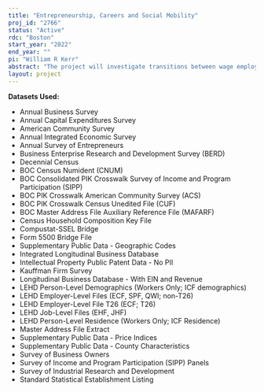 ```yaml
---
title: "Entrepreneurship, Careers and Social Mobility"
proj_id: "2766"
status: "Active"
rdc: "Boston"
start_year: "2022"
end_year: ""
pi: "William R Kerr"
abstract: "The project will investigate transitions between wage employment, self-employment, and employer entrepreneurship, relating those to the person's family situation and household composition. The researchers will examine data quality by linking individual level earnings history from the Longitudinal Employer-Household Dynamics (LEHD) Employment History Files (EHF) and US Indicators file to the Integrated Longitudinal Business Database (ILBD), and contrasting the assigned "employment type" to self-reported information in the Decennial Census and American Community Survey. The project will analyze the drivers of employment transition in the longitudinal transition history by examining the timing relative to changes in the family composition and other household events. A careful examination of the connection between self-employment and entrepreneurship outcomes and circumstances surrounding entry will be completed to understand the gender differences in firm survival, growth, VC funding, IPO, and innovation. The project will further investigate the relationship between entrepreneurship and socio-economic mobility by contrasting the changing earnings rank of individuals and their children over time and across the types of career transitions completed. Finally, the role of public policies as well as individual, occupation, and firm characteristics will be assessed when evaluating the heterogeneity of the career transitions and entrepreneurial outcomes across groups defined by demographics, occupation traits, firm types, and relevant public policies."
layout: project
---
```


**Datasets Used:**

  - Annual Business Survey 
  - Annual Capital Expenditures Survey 
  - American Community Survey 
  - Annual Integrated Economic Survey 
  - Annual Survey of Entrepreneurs 
  - Business Enterprise Research and Development Survey (BERD) 
  - Decennial Census 
  - BOC Census Numident (CNUM) 
  - BOC Consolidated PIK Crosswalk Survey of Income and Program Participation (SIPP) 
  - BOC PIK Crosswalk American Community Survey (ACS) 
  - BOC PIK Crosswalk Census Unedited File (CUF) 
  - BOC Master Address File Auxiliary Reference File (MAFARF) 
  - Census Household Composition Key File 
  - Compustat-SSEL Bridge 
  - Form 5500 Bridge File 
  - Supplementary Public Data - Geographic Codes 
  - Integrated Longitudinal Business Database 
  - Intellectual Property Public Patent Data - No PII 
  - Kauffman Firm Survey 
  - Longitudinal Business Database - With EIN and Revenue 
  - LEHD Person-Level Demographics (Workers Only; ICF demographics) 
  - LEHD Employer-Level Files (ECF, SPF, QWI; non-T26) 
  - LEHD Employer-Level File T26 (ECF; T26) 
  - LEHD Job-Level Files (EHF, JHF) 
  - LEHD Person-Level Residence (Workers Only; ICF Residence) 
  - Master Address File Extract 
  - Supplementary Public Data - Price Indices 
  - Supplementary Public Data - County Characteristics 
  - Survey of Business Owners 
  - Survey of Income and Program Participation (SIPP) Panels 
  - Survey of Industrial Research and Development 
  - Standard Statistical Establishment Listing 

